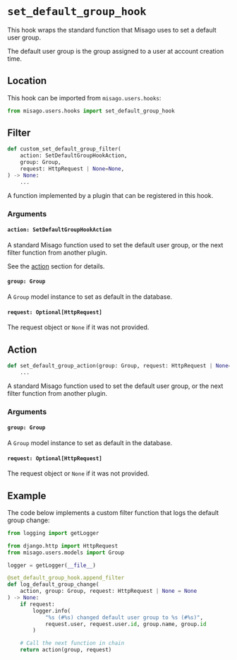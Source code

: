 # `set_default_group_hook`

This hook wraps the standard function that Misago uses to set a default user group.

The default user group is the group assigned to a user at account creation time.


## Location

This hook can be imported from `misago.users.hooks`:

```python
from misago.users.hooks import set_default_group_hook
```


## Filter

```python
def custom_set_default_group_filter(
    action: SetDefaultGroupHookAction,
    group: Group,
    request: HttpRequest | None=None,
) -> None:
    ...
```

A function implemented by a plugin that can be registered in this hook.


### Arguments

#### `action: SetDefaultGroupHookAction`

A standard Misago function used to set the default user group, or the next filter function from another plugin.

See the [action](#action) section for details.


#### `group: Group`

A `Group` model instance to set as default in the database.


#### `request: Optional[HttpRequest]`

The request object or `None` if it was not provided.


## Action

```python
def set_default_group_action(group: Group, request: HttpRequest | None=None) -> None:
    ...
```

A standard Misago function used to set the default user group, or the next filter function from another plugin.


### Arguments

#### `group: Group`

A `Group` model instance to set as default in the database.


#### `request: Optional[HttpRequest]`

The request object or `None` if it was not provided.


## Example

The code below implements a custom filter function that logs the default group change:

```python
from logging import getLogger

from django.http import HttpRequest
from misago.users.models import Group

logger = getLogger(__file__)

@set_default_group_hook.append_filter
def log_default_group_change(
    action, group: Group, request: HttpRequest | None = None
) -> None:
    if request:
        logger.info(
            "%s (#%s) changed default user group to %s (#%s)",
            request.user, request.user.id, group.name, group.id
        )

    # Call the next function in chain
    return action(group, request)
```
